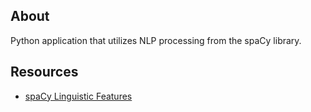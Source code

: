 ## About
Python application that utilizes NLP processing from the spaCy library.

## Resources
* [spaCy Linguistic Features](https://spacy.io/usage/linguistic-features)

